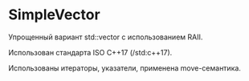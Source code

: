 # SimpleVector
Упрощенный вариант std::vector с использованием RAII.

Использован стандарта ISO C++17 (/std:c++17).

Использованы итераторы, указатели, применена move-семантика.
